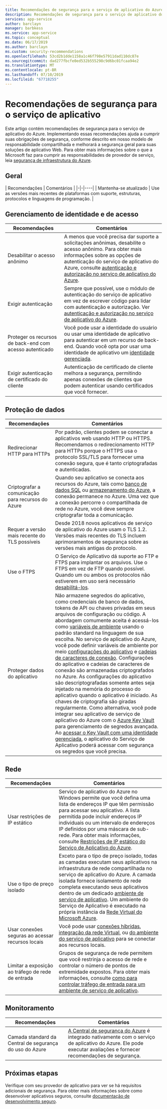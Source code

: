 ```yaml
---
title: Recomendações de segurança para o serviço de aplicativo do Azure
description: Recomendações de segurança para o serviço de aplicativo do Azure. Implementando essas recomendações ajuda a cumprir suas obrigações de segurança, conforme descrito em nosso modelo de responsabilidade compartilhada e melhorará a segurança geral para suas soluções de aplicativo web.
services: app-service
author: barclayn
manager: barbkess
ms.service: app-service
ms.topic: conceptual
ms.date: 06/17/2019
ms.author: barclayn
ms.custom: security-recommendations
ms.openlocfilehash: 53cd2b1dde1158a1c46f798e57911dad110dc87e
ms.sourcegitcommit: dad277fbcfe0ed532b555298c9d6bc01fcaa94e2
ms.translationtype: MT
ms.contentlocale: pt-BR
ms.lasthandoff: 07/10/2019
ms.locfileid: "67718255"
---
```

# <a name="security-recommendations-for-app-service"></a>Recomendações de segurança para o serviço de aplicativo

Este artigo contém recomendações de segurança para o serviço de aplicativo do Azure. Implementando essas recomendações ajuda a cumprir suas obrigações de segurança, conforme descrito em nosso modelo de responsabilidade compartilhada e melhorará a segurança geral para suas soluções de aplicativo Web. Para obter mais informações sobre o que a Microsoft faz para cumprir as responsabilidades de provedor de serviço, leia [segurança de infraestrutura do Azure](../security/azure-security-infrastructure.md).

## <a name="general"></a>Geral

| Recomendações | Comentários |
|-|-|----|
| Mantenha-se atualizado | Use as versões mais recentes de plataformas com suporte, estruturas, protocolos e linguagens de programação. |

## <a name="identity-and-access-management"></a>Gerenciamento de identidade e de acesso

| Recomendações | Comentários |
|-|----|
| Desabilitar o acesso anônimo | A menos que você precisa dar suporte a solicitações anônimas, desabilite o acesso anônimo. Para obter mais informações sobre as opções de autenticação do serviço de aplicativo do Azure, consulte [autenticação e autorização no serviço de aplicativo do Azure](overview-authentication-authorization.md).|
| Exigir autenticação | Sempre que possível, use o módulo de autenticação do serviço de aplicativo em vez de escrever código para lidar com autenticação e autorização. Ver [autenticação e autorização no serviço de aplicativo do Azure](overview-authentication-authorization.md). |
| Proteger os recursos de back-end com acesso autenticado | Você pode usar a identidade do usuário ou usar uma identidade de aplicativo para autenticar em um recurso de back-end. Quando você opta por usar uma identidade de aplicativo um [identidade gerenciada](overview-managed-identity.md).
| Exigir autenticação de certificado do cliente | Autenticação de certificado de cliente melhora a segurança, permitindo apenas conexões de clientes que podem autenticar usando certificados que você fornecer. |

## <a name="data-protection"></a>Proteção de dados

| Recomendações | Comentários |
|-|-|
| Redirecionar HTTP para HTTPs | Por padrão, clientes podem se conectar a aplicativos web usando HTTP ou HTTPS. Recomendamos o redirecionamento HTTP para HTTPs porque o HTTPS usa o protocolo SSL/TLS para fornecer uma conexão segura, que é tanto criptografadas e autenticadas. |
| Criptografar a comunicação para recursos do Azure | Quando seu aplicativo se conecta aos recursos do Azure, tais como [banco de dados SQL](https://azure.microsoft.com/services/sql-database/) ou [armazenamento do Azure](/azure/storage/), a conexão permanece no Azure. Uma vez que a conexão percorre o compartilhada de rede no Azure, você deve sempre criptografar toda a comunicação. |
| Requer a versão mais recente do TLS possíveis | Desde 2018 novos aplicativos de serviço de aplicativo do Azure usam o TLS 1.2. Versões mais recentes do TLS incluem aprimoramentos de segurança sobre as versões mais antigas do protocolo. |
| Use o FTPS | O Serviço de Aplicativo dá suporte ao FTP e FTPS para implantar os arquivos. Use o FTPS em vez de FTP quando possível. Quando um ou ambos os protocolos não estiverem em uso será necessário [desabilitá-los](deploy-ftp.md#enforce-ftps). |
| Proteger dados do aplicativo | Não armazene segredos do aplicativo, como credenciais de banco de dados, tokens de API ou chaves privadas em seus arquivos de configuração ou código. A abordagem comumente aceita é acessá-los como [variáveis de ambiente](https://wikipedia.org/wiki/Environment_variable) usando o padrão standard na linguagem de sua escolha. No serviço de aplicativo do Azure, você pode definir variáveis de ambiente por meio [configurações do aplicativo](web-sites-configure.md) e [cadeias de caracteres de conexão](web-sites-configure.md). Configurações do aplicativo e cadeias de caracteres de conexão são armazenadas criptografados no Azure. As configurações do aplicativo são descriptografadas somente antes seja injetado na memória do processo do aplicativo quando o aplicativo é iniciado. As chaves de criptografia são giradas regularmente. Como alternativa, você pode integrar seu aplicativo de serviço de aplicativo do Azure com o [Azure Key Vault](/azure/key-vault/) para gerenciamento de segredos avançada. Ao [acessar o Key Vault com uma identidade gerenciada](../key-vault/tutorial-web-application-keyvault.md), o aplicativo do Serviço de Aplicativo poderá acessar com segurança os segredos que você precisa. |

## <a name="networking"></a>Rede

| Recomendações | Comentários |
|-|-|
| Usar restrições de IP estático | Serviço de aplicativo do Azure no Windows permite que você defina uma lista de endereços IP que têm permissão para acessar seu aplicativo. A lista permitida pode incluir endereços IP individuais ou um intervalo de endereços IP definidos por uma máscara de sub-rede. Para obter mais informações, consulte [Restrições de IP estático do Serviço de Aplicativo do Azure](app-service-ip-restrictions.md).  |
| Use o tipo de preço isolado | Exceto para o tipo de preço isolado, todas as camadas executam seus aplicativos na infraestrutura de rede compartilhada no serviço de aplicativo do Azure. A camada isolada fornece isolamento de rede completa executando seus aplicativos dentro de um dedicado [ambiente de serviço de aplicativo](environment/intro.md). Um ambiente do Serviço de Aplicativo é executado na própria instância da [Rede Virtual do Microsoft Azure](/azure/virtual-network/).|
| Usar conexões seguras ao acessar recursos locais | Você pode usar [conexões híbridas](app-service-hybrid-connections.md), [integração da rede Virtual](web-sites-integrate-with-vnet.md), ou [do ambiente do serviço de aplicativo](environment/intro.md) para se conectar aos recursos locais. |
| Limitar a exposição ao tráfego de rede de entrada | Grupos de segurança de rede permitem que você restrinja o acesso de rede e controlar o número de pontos de extremidade expostos. Para obter mais informações, consulte [como para controlar tráfego de entrada para um ambiente de serviço de aplicativo](environment/app-service-app-service-environment-control-inbound-traffic.md). |

## <a name="monitoring"></a>Monitoramento

| Recomendações | Comentários |
|-|-|
|Camada standard da Central de segurança do uso do Azure | [A Central de segurança do Azure](../security-center/security-center-app-services.md) é integrado nativamente com o serviço de aplicativo do Azure. Ele pode executar avaliações e fornecer recomendações de segurança. |

## <a name="next-steps"></a>Próximas etapas

Verifique com seu provedor de aplicativo para ver se há requisitos adicionais de segurança. Para obter mais informações sobre como desenvolver aplicativos seguros, consulte [documentação de desenvolvimento seguro](../security/abstract-develop-secure-apps.md).
